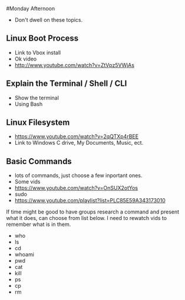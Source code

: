 #Monday Afternoon
- Don't dwell on these topics.

## Linux Boot Process
- Link to Vbox install
- Ok video
- http://www.youtube.com/watch?v=ZtVpz5VWjAs

## Explain the Terminal / Shell / CLI
- Show the terminal
- Using Bash

## Linux Filesystem
- https://www.youtube.com/watch?v=2qQTXp4rBEE
- Link to Windows C drive, My Documents, Music, ect.

## Basic Commands
- lots of commands, just choose a few inportant ones.
- Some vids
- https://www.youtube.com/watch?v=OnSUX2otYos
- sudo
- https://www.youtube.com/playlist?list=PLC85E59A343173010

If time might be good to have groups research a command and present what it does, can choose from list below. I need to rewatch vids to remember what is in them.
- who
- ls
- cd
- whoami
- pwd
- cat
- kill
- ps
- cp
- rm
